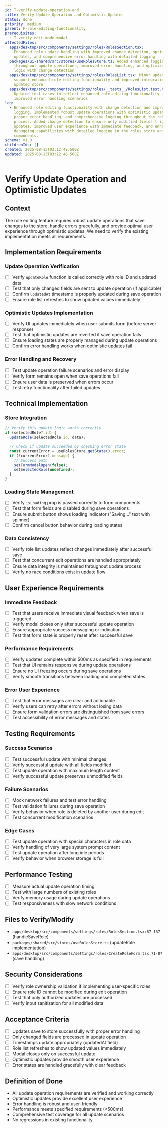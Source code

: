 ```yaml
---
id: T-verify-update-operation-and
title: Verify Update Operation and Optimistic Updates
status: done
priority: medium
parent: F-role-editing-functionality
prerequisites:
  - T-verify-edit-mode-modal
affectedFiles:
  apps/desktop/src/components/settings/roles/RolesSection.tsx:
    Enhanced role update handling with improved change detection, optimistic
    updates, and comprehensive error handling with detailed logging
  packages/ui-shared/src/stores/useRolesStore.ts: Added enhanced logging
    throughout update operations, improved error handling, and optimized update
    logic with change detection
  apps/desktop/src/components/settings/roles/RolesList.tsx: Minor updates to
    support enhanced role editing functionality and improved integration with
    updated store
  apps/desktop/src/components/settings/roles/__tests__/RolesList.test.tsx:
    Updated test cases to reflect enhanced role editing functionality and
    improved error handling scenarios
log:
  - Enhanced role editing functionality with change detection and improved
    logging. Implemented robust update operations with optimistic updates,
    proper error handling, and comprehensive logging throughout the role update
    process. Added change detection to ensure only modified fields trigger
    updates, improved user experience with immediate feedback, and enhanced
    debugging capabilities with detailed logging in the roles store and UI
    components.
schema: v1.0
childrenIds: []
created: 2025-08-13T03:12:48.500Z
updated: 2025-08-13T03:12:48.500Z
---
```


# Verify Update Operation and Optimistic Updates

## Context

The role editing feature requires robust update operations that save changes to the store, handle errors gracefully, and provide optimal user experience through optimistic updates. We need to verify the existing implementation meets all requirements.

## Implementation Requirements

### Update Operation Verification

- [ ] Verify `updateRole` function is called correctly with role ID and updated data
- [ ] Test that only changed fields are sent to update operation (if applicable)
- [ ] Confirm `updatedAt` timestamp is properly updated during save operation
- [ ] Ensure role list refreshes to show updated values immediately

### Optimistic Updates Implementation

- [ ] Verify UI updates immediately when user submits form (before server response)
- [ ] Test that optimistic updates are reverted if save operation fails
- [ ] Ensure loading states are properly managed during update operations
- [ ] Confirm error handling works when optimistic updates fail

### Error Handling and Recovery

- [ ] Test update operation failure scenarios and error display
- [ ] Verify form remains open when save operations fail
- [ ] Ensure user data is preserved when errors occur
- [ ] Test retry functionality after failed updates

## Technical Implementation

### Store Integration

```typescript
// Verify this update logic works correctly
if (selectedRole?.id) {
  updateRole(selectedRole.id, data);

  // Check if update succeeded by checking error state
  const currentError = useRolesStore.getState().error;
  if (!currentError?.message) {
    // Success path
    setFormModalOpen(false);
    setSelectedRole(undefined);
  }
}
```

### Loading State Management

- [ ] Verify `isLoading` prop is passed correctly to form components
- [ ] Test that form fields are disabled during save operations
- [ ] Ensure submit button shows loading indicator ("Saving..." text with spinner)
- [ ] Confirm cancel button behavior during loading states

### Data Consistency

- [ ] Verify role list updates reflect changes immediately after successful save
- [ ] Test that concurrent edit operations are handled appropriately
- [ ] Ensure data integrity is maintained throughout update process
- [ ] Verify no race conditions exist in update flow

## User Experience Requirements

### Immediate Feedback

- [ ] Test that users receive immediate visual feedback when save is triggered
- [ ] Verify modal closes only after successful update operation
- [ ] Ensure appropriate success messaging or indication
- [ ] Test that form state is properly reset after successful save

### Performance Requirements

- [ ] Verify updates complete within 500ms as specified in requirements
- [ ] Test that UI remains responsive during update operations
- [ ] Ensure no UI freezing occurs during save operations
- [ ] Verify smooth transitions between loading and completed states

### Error User Experience

- [ ] Test that error messages are clear and actionable
- [ ] Verify users can retry after errors without losing data
- [ ] Ensure form validation errors are distinguished from save errors
- [ ] Test accessibility of error messages and states

## Testing Requirements

### Success Scenarios

- [ ] Test successful update with minimal changes
- [ ] Verify successful update with all fields modified
- [ ] Test update operation with maximum length content
- [ ] Verify successful update preserves unmodified fields

### Failure Scenarios

- [ ] Mock network failures and test error handling
- [ ] Test validation failures during save operation
- [ ] Verify behavior when role is deleted by another user during edit
- [ ] Test concurrent modification scenarios

### Edge Cases

- [ ] Test update operation with special characters in role data
- [ ] Verify handling of very large system prompt content
- [ ] Test update operation after long idle periods
- [ ] Verify behavior when browser storage is full

## Performance Testing

- [ ] Measure actual update operation timing
- [ ] Test with large numbers of existing roles
- [ ] Verify memory usage during update operations
- [ ] Test responsiveness with slow network conditions

## Files to Verify/Modify

- `apps/desktop/src/components/settings/roles/RolesSection.tsx:87-137` (handleSaveRole)
- `packages/shared/src/stores/useRolesStore.ts` (updateRole implementation)
- `apps/desktop/src/components/settings/roles/CreateRoleForm.tsx:71-87` (save handling)

## Security Considerations

- [ ] Verify role ownership validation if implementing user-specific roles
- [ ] Ensure role ID cannot be modified during edit operation
- [ ] Test that only authorized updates are processed
- [ ] Verify input sanitization for all modified data

## Acceptance Criteria

- [ ] Updates save to store successfully with proper error handling
- [ ] Only changed fields are processed in update operation
- [ ] Timestamps update appropriately (updatedAt field)
- [ ] Role list refreshes to show updated values immediately
- [ ] Modal closes only on successful update
- [ ] Optimistic updates provide smooth user experience
- [ ] Error states are handled gracefully with clear feedback

## Definition of Done

- All update operation requirements are verified and working correctly
- Optimistic updates provide excellent user experience
- Error handling is robust and user-friendly
- Performance meets specified requirements (<500ms)
- Comprehensive test coverage for all update scenarios
- No regressions in existing functionality
